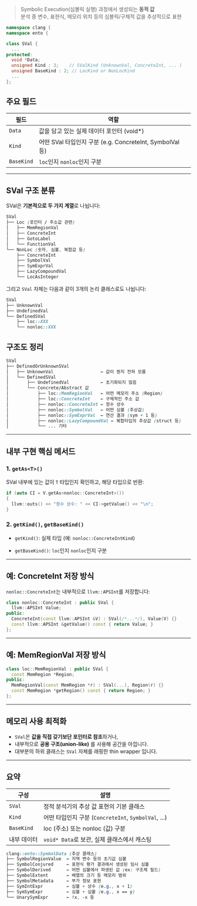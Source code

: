 
>Symbolic Execution(심볼릭 실행) 과정에서 생성되는 **동적 값**  
 분석 중 변수, 표현식, 메모리 위치 등의 심볼릭/구체적 값을 추상적으로 표현

```cpp
namespace clang {
namespace ento {

class SVal {
  ...
protected:
  void *Data;
  unsigned Kind : 3;    // SValKind (UnknownVal, ConcreteInt, ... )
  unsigned BaseKind : 2; // LocKind or NonLocKind
  ...
};
```
##  주요 필드

| 필드         | 역할                                              |
| ---------- | ----------------------------------------------- |
| `Data`     | 값을 담고 있는 실제 데이터 포인터 (void*)                     |
| `Kind`     | 어떤 SVal 타입인지 구분 (e.g. ConcreteInt, SymbolVal 등) |
| `BaseKind` | `loc`인지 `nonloc`인지 구분                           |

---
## SVal 구조 분류
SVal은 **기본적으로 두 가지 계열**로 나뉩니다:

```scss
SVal
├── Loc (포인터 / 주소값 관련)
│   ├── MemRegionVal
│   ├── ConcreteInt
│   ├── GotoLabel
│   └── FunctionVal
└── NonLoc (숫자, 심볼, 복합값 등)
    ├── ConcreteInt
    ├── SymbolVal
    ├── SymExprVal
    ├── LazyCompoundVal
    └── LocAsInteger
```

그리고 `SVal` 자체는 다음과 같이 3개의 논리 클래스로도 나뉩니다:

```scss
SVal
├── UnknownVal
├── UndefinedVal
└── DefinedSVal
    ├── loc::XXX
    └── nonloc::XXX
```

## 구조도 정리
```scss
SVal
├── DefinedOrUnknownSVal
│   ├── UnknownVal                  ← 값이 뭔지 전혀 모름
│   └── DefinedSVal
│       ├── UndefinedVal            ← 초기화되지 않음
│       └── Concrete/Abstract 값
│           ├── loc::MemRegionVal   ← 어떤 메모리 주소 (Region)
│           ├── loc::ConcreteInt    ← 구체적인 주소 값
│           ├── nonloc::ConcreteInt ← 정수 상수
│           ├── nonloc::SymbolVal   ← 어떤 심볼 (추상값)
│           ├── nonloc::SymExprVal  ← 연산 결과 (sym + 1 등)
│           ├── nonloc::LazyCompoundVal ← 복합타입의 추상값 (struct 등)
│           └── ... 기타
```

---

##  내부 구현 핵심 메서드

### 1. `getAs<T>()`

SVal 내부에 있는 값이 `T` 타입인지 확인하고, 해당 타입으로 반환:

```cpp
if (auto CI = V.getAs<nonloc::ConcreteInt>())
{
  llvm::outs() << "정수 상수: " << CI->getValue() << "\n";
}
```
### 2. `getKind()`, `getBaseKind()`

- `getKind()`: 실제 타입 (예: `nonloc::ConcreteIntKind`)
    
- `getBaseKind()`: `loc`인지 `nonloc`인지 구분
    

---

##  예: ConcreteInt 저장 방식

`nonloc::ConcreteInt`는 내부적으로 `llvm::APSInt`를 저장합니다:

```cpp
class nonloc::ConcreteInt : public SVal {
  llvm::APSInt Value;
public:
  ConcreteInt(const llvm::APSInt &V) : SVal(/*...*/), Value(V) {}
  const llvm::APSInt &getValue() const { return Value; }
};
```

---

##  예: MemRegionVal 저장 방식

```cpp
class loc::MemRegionVal : public SVal {
  const MemRegion *Region;
public:
  MemRegionVal(const MemRegion *r) : SVal(...), Region(r) {}
  const MemRegion *getRegion() const { return Region; }
};
```

---

##  메모리 사용 최적화

- `SVal`은 **값을 직접 갖기보단 포인터로 참조**하거나,
- 내부적으로 **공용 구조(union-like)** 를 사용해 공간을 아낍니다.
- 대부분의 하위 클래스는 `SVal` 자체를 래핑한 thin wrapper 입니다.

---

##  요약

| 구성         | 설명                                           |
| ---------- | -------------------------------------------- |
| `SVal`     | 정적 분석기의 추상 값 표현의 기본 클래스                      |
| `Kind`     | 어떤 타입인지 구분 (`ConcreteInt`, `SymbolVal`, ...) |
| `BaseKind` | loc (주소) 또는 nonloc (값) 구분                    |
| 내부 데이터     | `void* Data`로 보관, 실제 클래스에서 캐스팅               |
```scss
clang::ento::SymbolData (추상 클래스)
├── SymbolRegionValue  ← 지역 변수 등의 초기값 심볼
├── SymbolConjured     ← 표현식 평가 결과에서 생성된 임시 심볼
├── SymbolDerived      ← 어떤 심볼에서 파생된 값 (ex: 구조체 필드)
├── SymbolExtent       ← 배열의 크기 등 메모리 범위
├── SymbolMetadata     ← 부가 정보 표현
├── SymIntExpr         ← 심볼 + 상수 (e.g., x + 1)
├── SymSymExpr         ← 심볼 + 심볼 (e.g., x == y)
└── UnarySymExpr       ← !x, -x 등

```